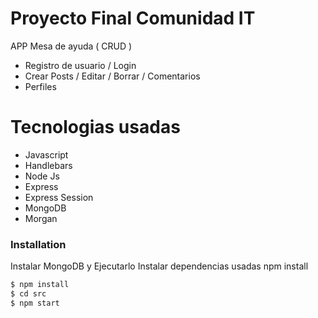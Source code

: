 # Proyecto Final Comunidad IT
APP Mesa de ayuda ( CRUD ) 

  - Registro de usuario / Login
  - Crear Posts / Editar / Borrar / Comentarios
  - Perfiles

# Tecnologias usadas

  - Javascript
  - Handlebars
  - Node Js
  - Express
  - Express Session
  - MongoDB
  - Morgan

### Installation
Instalar MongoDB y Ejecutarlo
Instalar dependencias usadas npm install

```sh
$ npm install
$ cd src
$ npm start
```